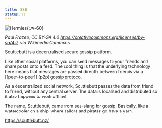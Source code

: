 ```yaml
---
title: SSB
status: 🌱
---
```


![Hermies](https://user-images.githubusercontent.com/227587/114308935-73597c80-9ab3-11eb-8830-eb8ecb250eb5.png){:.w-60}  

_Paul Frazee, CC BY-SA 4.0 <https://creativecommons.org/licenses/by-sa/4.0>, via Wikimedia Commons_

Scuttlebutt is a decentralised secure gossip platform.

Like other social platforms, you can send messages to your friends and share posts onto a feed. The cool thing is that the underlying technology here means that messages are passed directly between friends via a [[peer-to-peer]] (p2p) [gossip protocol](https://en.wikipedia.org/wiki/Gossip_protocol).

As a decentralized social network, Scuttlebutt passes the data from friend to friend, without any central server. The data is localised and distributed so it also happens to work offline!

The name, Scuttlebutt, came from sea-slang for gossip. Basically, like a watercooler on a ship, where sailors and pirates go have a yarn.

<https://scuttlebutt.nz/>
